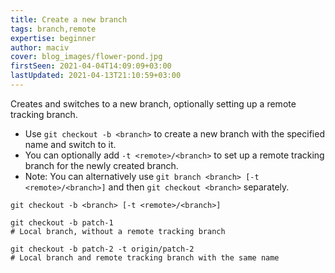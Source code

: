 ```yaml
---
title: Create a new branch
tags: branch,remote
expertise: beginner
author: maciv
cover: blog_images/flower-pond.jpg
firstSeen: 2021-04-04T14:09:09+03:00
lastUpdated: 2021-04-13T21:10:59+03:00
---
```


Creates and switches to a new branch, optionally setting up a remote tracking branch.

- Use `git checkout -b <branch>` to create a new branch with the specified name and switch to it.
- You can optionally add `-t <remote>/<branch>` to set up a remote tracking branch for the newly created branch.
- Note: You can alternatively use `git branch <branch> [-t <remote>/<branch>]` and then `git checkout <branch>` separately.

```shell
git checkout -b <branch> [-t <remote>/<branch>]
```

```shell
git checkout -b patch-1
# Local branch, without a remote tracking branch

git checkout -b patch-2 -t origin/patch-2
# Local branch and remote tracking branch with the same name
```
